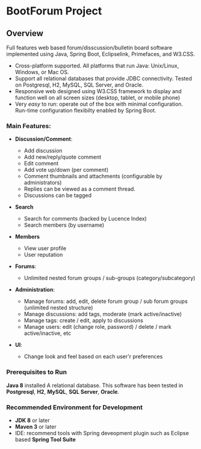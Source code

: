 # BootForum Project

## Overview
Full features web based forum/disscussion/bulletin board software implemented using Java, Spring Boot, Eclipselink, Primefaces, and W3.CSS.

* Cross-platform supported. All platforms that run Java: Unix/Linux, Windows, or Mac OS.
* Support all relational databases that provide JDBC connectivity. Tested on Postgresql, H2, MySQL, SQL Server, and Oracle.
* Responsive web designed using W3.CSS framework to display and function well on all screen sizes (desktop, tablet, or mobile phone)
* Very _easy_ to run: operate out of the box with minimal configuration. Run-time configuration flexibilty enabled by Spring Boot.

### Main Features:

* **Discussion/Comment**:
  * Add discussion
  * Add new/reply/quote comment
  * Edit comment
  * Add vote up/down (per comment)
  * Comment thumbnails and attachments (configurable by administrators)
  * Replies can be viewed as a comment thread.
  * Discussions can be tagged

* **Search**
  * Search for comments (backed by Lucence Index)
  * Search members (by username)

* **Members**
  * View user profile
  * User reputation

* **Forums**:
  * Unlimited nested forum groups / sub-groups (category/subcategory)

* **Administration**:
  * Manage forums: add, edit, delete forum group / sub forum groups (unlimited nested structure)
  * Manage discussions: add tags, moderate (mark active/inactive)
  * Manage tags: create / edit, apply to discussions
  * Manage users: edit (change role, password) / delete / mark active/inactive, etc

* **UI**: 
  * Change look and feel based on each user'r preferences
  
### Prerequisites to Run
**Java 8** installed
A relational database. This software has been tested in **Postgresql**, **H2**, **MySQL**, **SQL Server**, **Oracle**.

### Recommended Environment for Development
* **JDK 8** or later
* **Maven 3** or later
* IDE: recommend tools with Spring deveopment plugin such as Eclipse based **Spring Tool Suite**
